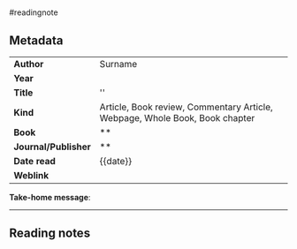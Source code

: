 # 
#readingnote 


## Metadata

|        |  |
|:--------------|:-----------|
| **Author**			| Surname     | 
| **Year**				| 			 | 
| **Title**				| 	''		 | 
| **Kind**				| Article, Book review, Commentary Article, Webpage, Whole Book, Book chapter	 | 
| **Book**				| 	**		 | 
| **Journal/Publisher**				| 	**		 | 
| **Date read**				| 	{{date}}	 | 
| **Weblink**				| 			 | 

**Take-home message**:

---

## Reading notes

